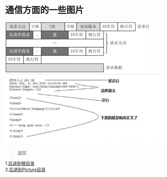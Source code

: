 # 通信方面的一些图片

![httprequest](HTTPRequest.png)
![httpresponse](HTTPResponse.jpg)  


> 返回 
 
1.[后退到根目录](https://github.com/dandelion936/studyNotes/blob/master/README.md)  
2.[后退到Picture目录](https://github.com/dandelion936/studyNotes/blob/master/picture/README.md)
